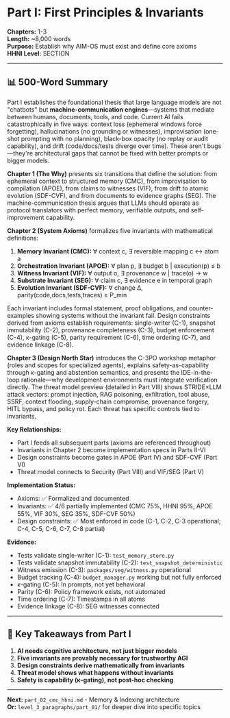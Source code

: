 # Part I: First Principles & Invariants

**Chapters:** 1-3  
**Length:** ~8,000 words  
**Purpose:** Establish why AIM-OS must exist and define core axioms  
**HHNI Level:** SECTION

---

## 📊 **500-Word Summary**

Part I establishes the foundational thesis that large language models are not "chatbots" but **machine-communication engines**—systems that mediate between humans, documents, tools, and code. Current AI fails catastrophically in five ways: context loss (ephemeral windows force forgetting), hallucinations (no grounding or witnesses), improvisation (one-shot prompting with no planning), black-box opacity (no replay or audit capability), and drift (code/docs/tests diverge over time). These aren't bugs—they're architectural gaps that cannot be fixed with better prompts or bigger models.

**Chapter 1 (The Why)** presents six transitions that define the solution: from ephemeral context to structured memory (CMC), from improvisation to compilation (APOE), from claims to witnesses (VIF), from drift to atomic evolution (SDF-CVF), and from documents to evidence graphs (SEG). The machine-communication thesis argues that LLMs should operate as protocol translators with perfect memory, verifiable outputs, and self-improvement capability.

**Chapter 2 (System Axioms)** formalizes five invariants with mathematical definitions:

1. **Memory Invariant (CMC):** ∀ context c, ∃ reversible mapping c ↔ atom a
2. **Orchestration Invariant (APOE):** ∀ plan p, ∃ budget b | execution(p) ≤ b  
3. **Witness Invariant (VIF):** ∀ output o, ∃ provenance w | trace(o) → w
4. **Substrate Invariant (SEG):** ∀ claim c, ∃ evidence e in temporal graph
5. **Evolution Invariant (SDF-CVF):** ∀ change Δ, parity(code,docs,tests,traces) ≥ P_min

Each invariant includes formal statement, proof obligations, and counter-examples showing systems without the invariant fail. Design constraints derived from axioms establish requirements: single-writer (C-1), snapshot immutability (C-2), provenance completeness (C-3), budget enforcement (C-4), κ-gating (C-5), parity requirement (C-6), time ordering (C-7), and evidence linkage (C-8).

**Chapter 3 (Design North Star)** introduces the C-3PO workshop metaphor (roles and scopes for specialized agents), explains safety-as-capability through κ-gating and abstention semantics, and presents the IDE-in-the-loop rationale—why development environments must integrate verification directly. The threat model preview (detailed in Part VIII) shows STRIDE×LLM attack vectors: prompt injection, RAG poisoning, exfiltration, tool abuse, SSRF, context flooding, supply-chain compromise, provenance forgery, HITL bypass, and policy rot. Each threat has specific controls tied to invariants.

**Key Relationships:**
- Part I feeds all subsequent parts (axioms are referenced throughout)
- Invariants in Chapter 2 become implementation specs in Parts II-VI
- Design constraints become gates in APOE (Part IV) and SDF-CVF (Part VI)
- Threat model connects to Security (Part VIII) and VIF/SEG (Part V)

**Implementation Status:**
- Axioms: ✅ Formalized and documented
- Invariants: ✅ 4/6 partially implemented (CMC 75%, HHNI 95%, APOE 55%, VIF 30%, SEG 35%, SDF-CVF 50%)
- Design constraints: ✅ Most enforced in code (C-1, C-2, C-3 operational; C-4, C-5, C-6, C-7, C-8 partial)

**Evidence:**
- Tests validate single-writer (C-1): `test_memory_store.py`
- Tests validate snapshot immutability (C-2): `test_snapshot_deterministic`
- Witness emission (C-3): `packages/seg/witness.py` operational
- Budget tracking (C-4): `budget_manager.py` working but not fully enforced
- κ-gating (C-5): In prompts, not yet behavioral
- Parity (C-6): Policy framework exists, not automated
- Time ordering (C-7): Timestamps in all atoms
- Evidence linkage (C-8): SEG witnesses connected

---

## 🎯 **Key Takeaways from Part I**

1. **AI needs cognitive architecture, not just bigger models**
2. **Five invariants are provably necessary for trustworthy AGI**
3. **Design constraints derive mathematically from invariants**
4. **Threat model shows what happens without invariants**
5. **Safety is capability (κ-gating), not post-hoc checking**

---

**Next:** `part_02_cmc_hhni.md` - Memory & Indexing architecture  
**Or:** `level_3_paragraphs/part_01/` for deeper dive into specific topics

